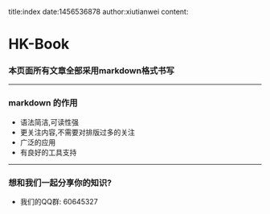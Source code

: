 title:index
date:1456536878
author:xiutianwei
content:
# HK-Book
### 本页面所有文章全部采用markdown格式书写

-------------

### markdown 的作用
+ 语法简洁,可读性强
+ 更关注内容,不需要对排版过多的关注
+ 广泛的应用
+ 有良好的工具支持

-------------

### 想和我们一起分享你的知识?
+ 我们的QQ群: 60645327
